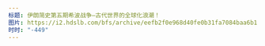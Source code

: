 ```yaml
---
标题: 伊朗简史第五期希波战争—古代世界的全球化浪潮！
图片: https://i2.hdslb.com/bfs/archive/eefb2f0e968d40fe0b31fa7084baa6b15740043e.jpg@480w_300h_1c_!web-space-channel-video.webp
时时: "-449"
---
```

